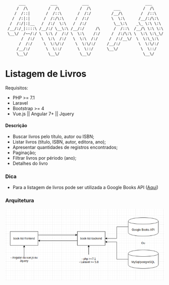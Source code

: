```

      ___           ___           ___                         ___     
     /  /\         /  /\         /  /\          ___          /  /\    
    /  /::|       /  /::\       /  /:/         /__/\        /  /::\   
   /  /:|:|      /  /:/\:\     /  /:/          \  \:\      /__/:/\:\  
  /  /:/|:|__   /  /:/  \:\   /  /:/            \__\:\    _\_ \:\ \:\ 
 /__/:/_|::::\ /__/:/ \__\:\ /__/:/     /\      /  /::\  /__/\ \:\ \:\
 \__\/  /~~/:/ \  \:\ /  /:/ \  \:\    /:/     /  /:/\:\ \  \:\ \:\_\/
       /  /:/   \  \:\  /:/   \  \:\  /:/     /  /:/__\/  \  \:\_\:\  
      /  /:/     \  \:\/:/     \  \:\/:/     /__/:/        \  \:\/:/  
     /__/:/       \  \::/       \  \::/      \__\/          \  \::/   
     \__\/         \__\/         \__\/                       \__\/    

```

# Listagem de Livros


Requisitos:

- PHP >= 7.1
- Laravel
- Bootstrap >= 4
- Vue.js || Angular 7+ || Jquery


#### Descrição

- Buscar livros pelo título, autor ou ISBN;
- Listar livros (título, ISBN, autor, editora, ano);
- Apresentar quantidades de registros encontrados;
- Paginação;
- Filtrar livros por périodo (ano);
- Detalhes do livro

### Dica

- Para a listagem de livros pode ser utilizada a Google Books API ([Aqui](https://developers.google.com/books))


### Arquitetura

![](images/architecture.png)

